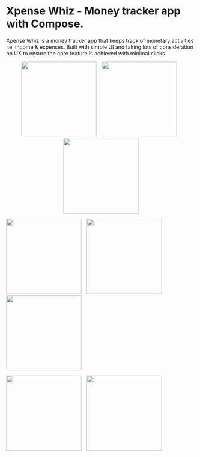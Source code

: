 # Xpense Whiz - Money tracker app with Compose.
Xpense Whiz is a money tracker app that keeps track of monetary activities i.e. income & expenses. Built with simple UI and taking lots of consideration on UX to ensure the core feature is achieved with minimal clicks.
<p align="center">
    <img src="https://github.com/ezechuka/xpense-whiz/blob/main/asset/asset_1.png" width="200px" height="auto" />
    <img src="https://github.com/ezechuka/xpense-whiz/blob/main/asset/asset_2.png" width="200px" height="auto" hspace="10"/>
    <img src="https://github.com/ezechuka/xpense-whiz/blob/main/asset/asset_3.png" width="200px" height="auto"/>
</p>

<p>
    <img src="https://github.com/ezechuka/xpense-whiz/blob/main/asset/asset_4.png" width="200px" height="auto"/>
    <img src="https://github.com/ezechuka/xpense-whiz/blob/main/asset/asset_5.png" width="200px" height="auto" hspace="10"/>
    <img src="https://github.com/ezechuka/xpense-whiz/blob/main/asset/asset_6.png" width="200px" height="auto"/>
</p>

<p>
    <img src="https://github.com/ezechuka/xpense-whiz/blob/main/asset/asset_7.png" width="200px" height="auto" />
    <img src="https://github.com/ezechuka/xpense-whiz/blob/main/asset/asset_8.png" width="200px" height="auto" hspace="10"/>
</p>
